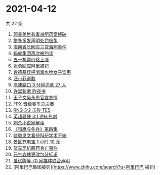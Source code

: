 # 2021-04-12

共 22 条

<!-- BEGIN ZHIHUSEARCH -->
<!-- 最后更新时间 Mon Apr 12 2021 19:02:15 GMT+0800 (China Standard Time) -->
1. [郭美美售有毒减肥药案侦破](https://www.zhihu.com/search?q=郭美美)
1. [拼多多发声明处罚极兔](https://www.zhihu.com/search?q=极兔)
1. [海南省长回应三亚海胆事件](https://www.zhihu.com/search?q=三亚海胆)
1. [蚂蚁集团再次被约谈](https://www.zhihu.com/search?q=蚂蚁集团)
1. [五一机票价格上涨](https://www.zhihu.com/search?q=五一机票)
1. [张勇回应阿里被罚](https://www.zhihu.com/search?q=阿里巴巴被罚)
1. [肯德基误把消毒水给女子饮用](https://www.zhihu.com/search?q=肯德基消毒水)
1. [汪小菲道歉](https://www.zhihu.com/search?q=汪小菲)
1. [高速路口 3 分钟违章 27 人](https://www.zhihu.com/search?q=佛山高速)
1. [许嵩新歌 昨夜书](https://www.zhihu.com/search?q=昨夜书)
1. [王子文吴永恩官宣恋情](https://www.zhihu.com/search?q=王子文吴永恩)
1. [FPX 晋级春季总决赛](https://www.zhihu.com/search?q=edg)
1. [RNG 3:2 击败 TES](https://www.zhihu.com/search?q=rng)
1. [英超曼联 3:1 逆转热刺](https://www.zhihu.com/search?q=曼联)
1. [刺杀小说家解读](https://www.zhihu.com/search?q=刺杀小说家解读)
1. [《猎鹰与冬兵》第四集](https://www.zhihu.com/search?q=猎鹰与冬兵)
1. [饶毅发文看待科研学术不端](https://www.zhihu.com/search?q=饶毅)
1. [景区充电宝 1 小时 10 元](https://www.zhihu.com/search?q=共享充电宝)
1. [货车司机服药身亡事件](https://www.zhihu.com/search?q=货车司机服药身亡)
1. [元气森林更改包装标识](https://www.zhihu.com/search?q=元气森林改包装)
1. [爱优腾等 70 家媒体联合声明](https://www.zhihu.com/search?q=爱优腾声明)
1. [阿里巴巴集团被罚](https://www.zhihu.com/search?q=阿里巴巴 被罚)
<!-- END ZHIHUSEARCH -->
